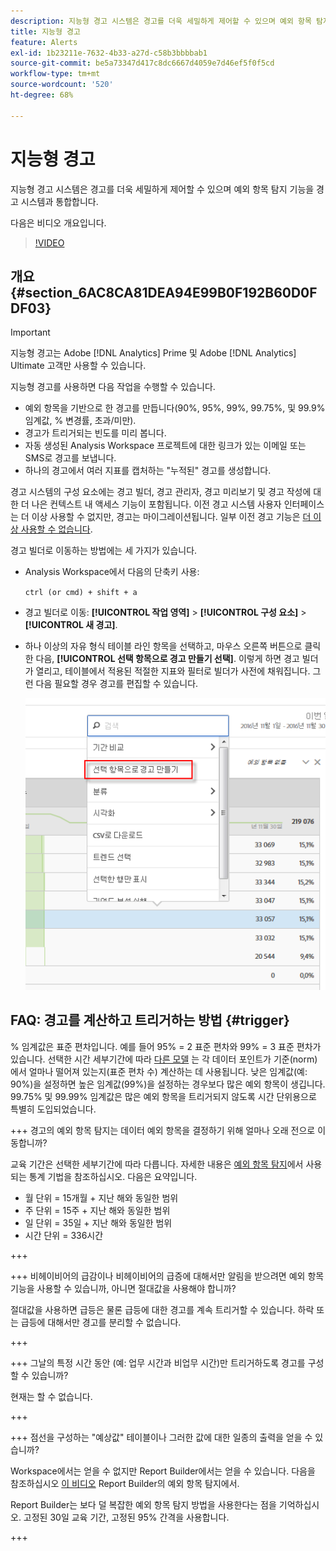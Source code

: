 ```yaml
---
description: 지능형 경고 시스템은 경고를 더욱 세밀하게 제어할 수 있으며 예외 항목 탐지 기능을 경고 시스템과 통합합니다.
title: 지능형 경고
feature: Alerts
exl-id: 1b23211e-7632-4b33-a27d-c58b3bbbbab1
source-git-commit: be5a73347d417c8dc6667d4059e7d46ef5f0f5cd
workflow-type: tm+mt
source-wordcount: '520'
ht-degree: 68%

---
```


# 지능형 경고

지능형 경고 시스템은 경고를 더욱 세밀하게 제어할 수 있으며 예외 항목 탐지 기능을 경고 시스템과 통합합니다.

다음은 비디오 개요입니다.

>[!VIDEO](https://video.tv.adobe.com/v/25446/?quality=12)

## 개요 {#section_6AC8CA81DEA94E99B0F192B60D0FDF03}

>[!IMPORTANT]
>
>지능형 경고는 Adobe [!DNL Analytics] Prime 및 Adobe [!DNL Analytics] Ultimate 고객만 사용할 수 있습니다.

지능형 경고를 사용하면 다음 작업을 수행할 수 있습니다.

* 예외 항목을 기반으로 한 경고를 만듭니다(90%, 95%, 99%, 99.75%, 및 99.9% 임계값, % 변경률, 초과/미만).
* 경고가 트리거되는 빈도를 미리 봅니다.
* 자동 생성된 Analysis Workspace 프로젝트에 대한 링크가 있는 이메일 또는 SMS로 경고를 보냅니다.
* 하나의 경고에서 여러 지표를 캡처하는 &quot;누적된&quot; 경고를 생성합니다.

경고 시스템의 구성 요소에는 경고 빌더, 경고 관리자, 경고 미리보기 및 경고 작성에 대한 더 나은 컨텍스트 내 액세스 기능이 포함됩니다. 이전 경고 시스템 사용자 인터페이스는 더 이상 사용할 수 없지만, 경고는 마이그레이션됩니다. 일부 이전 경고 기능은 [더 이상 사용할 수 없습니다](https://experienceleague.adobe.com/docs/analytics/analyze/reports-analytics/alerts.html?lang=ko-KR).

경고 빌더로 이동하는 방법에는 세 가지가 있습니다.

* Analysis Workspace에서 다음의 단축키 사용:

  `ctrl (or cmd) + shift + a`
* 경고 빌더로 이동: **[!UICONTROL 작업 영역]** > **[!UICONTROL 구성 요소]** > **[!UICONTROL 새 경고]**.
* 하나 이상의 자유 형식 테이블 라인 항목을 선택하고, 마우스 오른쪽 버튼으로 클릭한 다음, **[!UICONTROL 선택 항목으로 경고 만들기 선택]**. 이렇게 하면 경고 빌더가 열리고, 테이블에서 적용된 적절한 지표와 필터로 빌더가 사전에 채워집니다. 그런 다음 필요할 경우 경고를 편집할 수 있습니다.

  ![](assets/create-alert-from-selection.png)


## FAQ: 경고를 계산하고 트리거하는 방법 {#trigger}

% 임계값은 표준 편차입니다. 예를 들어 95% = 2 표준 편차와 99% = 3 표준 편차가 있습니다. 선택한 시간 세부기간에 따라 [다른 모델](/help/analyze/analysis-workspace/c-anomaly-detection/statistics-anomaly-detection.md) 는 각 데이터 포인트가 기준(norm)에서 얼마나 떨어져 있는지(표준 편차 수) 계산하는 데 사용됩니다. 낮은 임계값(예: 90%)을 설정하면 높은 임계값(99%)을 설정하는 경우보다 많은 예외 항목이 생깁니다. 99.75% 및 99.99% 임계값은 많은 예외 항목을 트리거되지 않도록 시간 단위용으로 특별히 도입되었습니다.

+++ 경고의 예외 항목 탐지는 데이터 예외 항목을 결정하기 위해 얼마나 오래 전으로 이동합니까?

교육 기간은 선택한 세부기간에 따라 다릅니다. 자세한 내용은 <a href="/help/analyze/analysis-workspace/c-anomaly-detection/statistics-anomaly-detection.md">예외 항목 탐지</a>에서 사용되는 통계 기법을 참조하십시오. 다음은 요약입니다.

* 월 단위 = 15개월 + 지난 해와 동일한 범위
* 주 단위 = 15주 + 지난 해와 동일한 범위
* 일 단위 = 35일 + 지난 해와 동일한 범위
* 시간 단위 = 336시간

+++

+++ 비헤이비어의 급감이나 비헤이비어의 급증에 대해서만 알림을 받으려면 예외 항목 기능을 사용할 수 있습니까, 아니면 절대값을 사용해야 합니까?

절대값을 사용하면 급등은 물론 급등에 대한 경고를 계속 트리거할 수 있습니다. 하락 또는 급등에 대해서만 경고를 분리할 수 없습니다.

+++

+++ 그날의 특정 시간 동안 (예: 업무 시간과 비업무 시간)만 트리거하도록 경고를 구성할 수 있습니까?

현재는 할 수 없습니다.

+++

+++ 점선을 구성하는 &quot;예상값&quot; 테이블이나 그러한 값에 대한 일종의 출력을 얻을 수 있습니까?

Workspace에서는 얻을 수 없지만 Report Builder에서는 얻을 수 있습니다. 다음을 참조하십시오 [이 비디오](https://experienceleague.adobe.com/docs/analytics-learn/tutorials/exporting/report-builder/anomaly-detection-in-report-builder.html?lang=ko-KR) Report Builder의 예외 항목 탐지에서.

Report Builder는 보다 덜 복잡한 예외 항목 탐지 방법을 사용한다는 점을 기억하십시오. 고정된 30일 교육 기간, 고정된 95% 간격을 사용합니다.

+++
